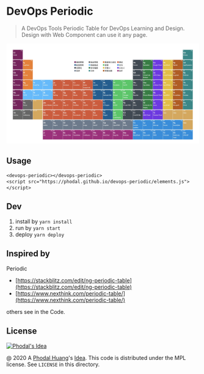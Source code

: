 # DevOps Periodic

> A DevOps Tools Periodic Table for DevOps Learning and Design. Design with Web Component can use it any page.

![ScreenShot](docs/devops-periodic-list.jpg)

## Usage

```
<devops-periodic></devops-periodic>
<script src="https://phodal.github.io/devops-periodic/elements.js"></script>
```

## Dev

1. install by `yarn install`
2. run by `yarn start`
3. deploy `yarn deploy`

## Inspired by

Periodic

 - [https://stackblitz.com/edit/ng-periodic-table](https://stackblitz.com/edit/ng-periodic-table)
 - [https://www.nexthink.com/periodic-table/](https://www.nexthink.com/periodic-table/)

others see in the Code.

License
---

[![Phodal's Idea](http://brand.phodal.com/shields/idea-small.svg)](http://ideas.phodal.com/)

@ 2020 A [Phodal Huang](https://www.phodal.com)'s [Idea](http://github.com/phodal/ideas).  This code is distributed under the MPL license. See `LICENSE` in this directory.
